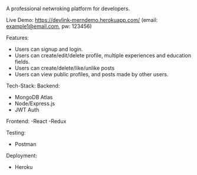 A professional netwroking platform for developers.

Live Demo: 
https://devlink-merndemo.herokuapp.com/ 
(email: example1@email.com,
pw: 123456)

Features:

-   Users can signup and login.
-   Users can create/edit/delete profile, multiple experiences and education
    fields.
-   Users can create/delete/like/unlike posts
-   Users can view public profiles, and posts made by other users.

Tech-Stack: Backend:

-   MongoDB Atlas
-   Node/Express.js
-   JWT Auth

Frontend: -React -Redux

Testing:

-   Postman

Deployment:

-   Heroku
